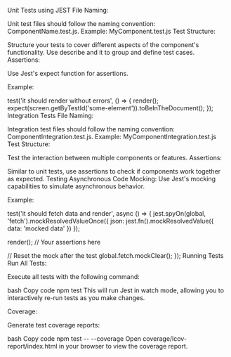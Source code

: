 Unit Tests using JEST
File Naming:

Unit test files should follow the naming convention: ComponentName.test.js.
Example: MyComponent.test.js
Test Structure:

Structure your tests to cover different aspects of the component's functionality.
Use describe and it to group and define test cases.
Assertions:

Use Jest's expect function for assertions.

Example:

test('it should render without errors', () => {
  render(<MyComponent />);
  expect(screen.getByTestId('some-element')).toBeInTheDocument();
});
Integration Tests
File Naming:

Integration test files should follow the naming convention: ComponentIntegration.test.js.
Example: MyComponentIntegration.test.js
Test Structure:

Test the interaction between multiple components or features.
Assertions:

Similar to unit tests, use assertions to check if components work together as expected.
Testing Asynchronous Code
Mocking:
Use Jest's mocking capabilities to simulate asynchronous behavior.

Example:

test('it should fetch data and render', async () => {
  jest.spyOn(global, 'fetch').mockResolvedValueOnce({ json: jest.fn().mockResolvedValue({ data: 'mocked data' }) });

  render(<MyComponent />);
  // Your assertions here

  // Reset the mock after the test
  global.fetch.mockClear();
});
Running Tests
Run All Tests:

Execute all tests with the following command:

bash
Copy code
npm test
This will run Jest in watch mode, allowing you to interactively re-run tests as you make changes.

Coverage:

Generate test coverage reports:

bash
Copy code
npm test -- --coverage
Open coverage/lcov-report/index.html in your browser to view the coverage report.

